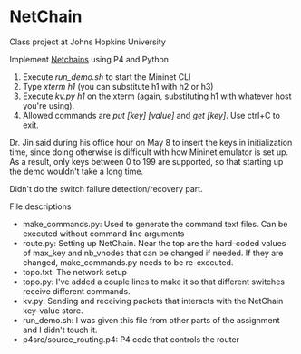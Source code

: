 # NetChain
Class project at Johns Hopkins University

Implement [Netchains](https://www.cs.jhu.edu/~xinjin/files/NSDI18_NetChain.pdf) using P4 and Python

1. Execute *run\_demo.sh* to start the Mininet CLI
2. Type *xterm h1* (you can substitute h1 with h2 or h3)
3. Execute *kv.py h1* on the xterm (again, substituting h1 with whatever host you're using).
4. Allowed commands are *put \[key\] \[value\]* and *get \[key\]*. Use ctrl+C to exit.

Dr. Jin said during his office hour on May 8 to insert the keys in initialization time,
since doing otherwise is difficult with how Mininet emulator is set up.
As a result, only keys between 0 to 199 are supported, so that starting up the demo wouldn't take a long time.

Didn't do the switch failure detection/recovery part.

File descriptions
+ make\_commands.py: Used to generate the command text files. Can be executed without command line arguments
+ route.py: Setting up NetChain. Near the top are the hard-coded values of max\_key and nb\_vnodes that can be changed if needed. If they are changed, make\_commands.py needs to be re-executed.
+ topo.txt: The network setup
+ topo.py: I've added a couple lines to make it so that different switches receive different commands.
+ kv.py: Sending and receiving packets that interacts with the NetChain key-value store.
+ run\_demo.sh: I was given this file from other parts of the assignment and I didn't touch it.
+ p4src/source\_routing.p4: P4 code that controls the router

